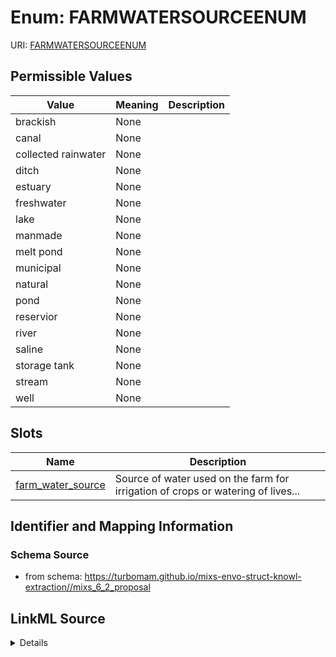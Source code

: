 # Enum: FARMWATERSOURCEENUM



URI: [FARMWATERSOURCEENUM](FARMWATERSOURCEENUM)

## Permissible Values

| Value | Meaning | Description |
| --- | --- | --- |
| brackish | None |  |
| canal | None |  |
| collected rainwater | None |  |
| ditch | None |  |
| estuary | None |  |
| freshwater | None |  |
| lake | None |  |
| manmade | None |  |
| melt pond | None |  |
| municipal | None |  |
| natural | None |  |
| pond | None |  |
| reservior | None |  |
| river | None |  |
| saline | None |  |
| storage tank | None |  |
| stream | None |  |
| well | None |  |




## Slots

| Name | Description |
| ---  | --- |
| [farm_water_source](farm_water_source.md) | Source of water used on the farm for irrigation of crops or watering of lives... |






## Identifier and Mapping Information







### Schema Source


* from schema: https://turbomam.github.io/mixs-envo-struct-knowl-extraction//mixs_6_2_proposal




## LinkML Source

<details>
```yaml
name: FARM_WATER_SOURCE_ENUM
from_schema: https://turbomam.github.io/mixs-envo-struct-knowl-extraction//mixs_6_2_proposal
rank: 1000
permissible_values:
  brackish:
    text: brackish
  canal:
    text: canal
  collected rainwater:
    text: collected rainwater
  ditch:
    text: ditch
  estuary:
    text: estuary
  freshwater:
    text: freshwater
  lake:
    text: lake
  manmade:
    text: manmade
  melt pond:
    text: melt pond
  municipal:
    text: municipal
  natural:
    text: natural
  pond:
    text: pond
  reservior:
    text: reservior
  river:
    text: river
  saline:
    text: saline
  storage tank:
    text: storage tank
  stream:
    text: stream
  well:
    text: well

```
</details>

